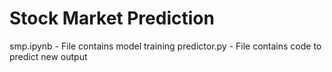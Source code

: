 # Stock Market Prediction

smp.ipynb - File contains model training
predictor.py - File contains code to predict new output
